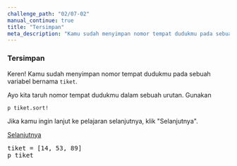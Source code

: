 ```yaml
---
challenge_path: "02/07-02"
manual_continue: true
title: "Tersimpan"
meta_description: "Kamu sudah menyimpan nomor tempat dudukmu pada sebuah variabel bernama tiket. Ayo kita taruh nomor tempat dudukmu dalam sebuah urutan."
---
```


### Tersimpan

Keren! Kamu sudah menyimpan nomor tempat dudukmu pada sebuah variabel bernama `tiket`.

Ayo kita taruh nomor tempat dudukmu dalam sebuah urutan. Gunakan

`
p tiket.sort!
`

Jika kamu ingin lanjut ke pelajaran selanjutnya, klik "Selanjutnya".

<div class="cta-with-btn">
	<a href="../03/01.html" class="button medium full-width btn-cta btn-cta-selanjutnya js-challenge-link">Selanjutnya</a>
</div>

<pre id="code-prefill">
tiket = [14, 53, 89]
p tiket
</pre>